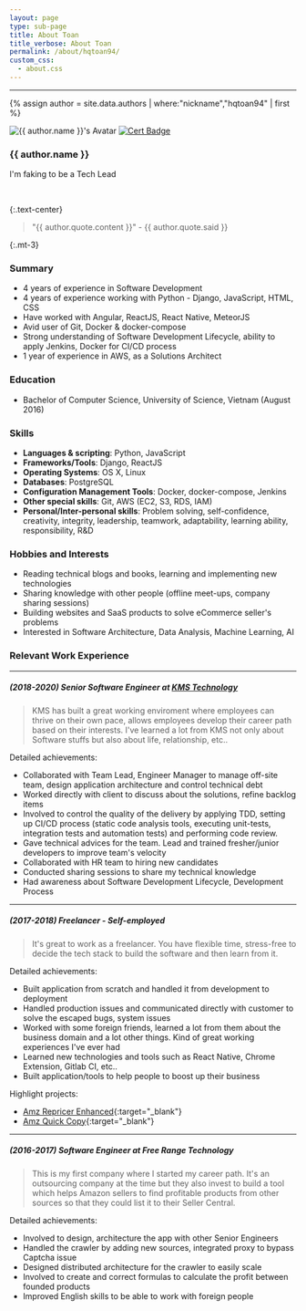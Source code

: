 ```yaml
---
layout: page
type: sub-page
title: About Toan
title_verbose: About Toan
permalink: /about/hqtoan94/
custom_css:
  - about.css
---
```


---

{% assign author = site.data.authors | where:"nickname","hqtoan94" | first %}

<div class="d-flex justify-content-center flex-column align-items-center my-3">
    <div class="col-6 col-md-3 position-relative">
        <img src="{{ author.avatar }}" class="avatar" alt="{{ author.name }}'s Avatar">
        <a href="{{ author.badge.link }}" target="_blank"><img class="cert-badge position-absolute" src="{{ author.badge.image }}" alt="Cert Badge"></a>
    </div>
    <h3 class="mt-1">{{ author.name }}</h3>
    <p class="text-center">I'm faking to be a Tech Lead</p>
    <div class="connect mx-3 d-flex flex-row align-items-center">
        <a href="mailto:hqtoan94@gmail.com" target="_blank"><i class="icon fab fa-google mr-1"></i></a>
        &nbsp;&nbsp;
        <a href="https://www.facebook.com/hqtoan94" target="_blank"><i class="icon fab fa-facebook mr-1"></i></a>
        &nbsp;&nbsp;
        <a href="https://github.com/hqtoan94" target="_blank"><i class="icon fab fa-github"></i></a>
    </div>
</div>

{:.text-center}
> "{{ author.quote.content }}" - {{ author.quote.said }}

{:.mt-3}
### Summary

- 4 years of experience in Software Development
- 4 years of experience working with Python - Django, JavaScript, HTML, CSS
- Have worked with Angular, ReactJS, React Native, MeteorJS
- Avid user of Git, Docker & docker-compose
- Strong understanding of Software Development Lifecycle, ability to apply Jenkins, Docker for CI/CD process
- 1 year of experience in AWS, as a Solutions Architect

### Education

- Bachelor of Computer Science, University of Science, Vietnam (August 2016)

### Skills

- **Languages & scripting**: Python, JavaScript
- **Frameworks/Tools**: Django, ReactJS
- **Operating Systems**: OS X, Linux
- **Databases**: PostgreSQL
- **Configuration Management Tools**: Docker, docker-compose, Jenkins
- **Other special skills**: Git, AWS (EC2, S3, RDS, IAM)
- **Personal/Inter-personal skills**: Problem solving, self-confidence, creativity, integrity, leadership, teamwork, adaptability, learning ability, responsibility, R&D

### Hobbies and Interests

- Reading technical blogs and books, learning and implementing new technologies
- Sharing knowledge with other people (offline meet-ups, company sharing sessions)
- Building websites and SaaS products to solve eCommerce seller's problems
- Interested in Software Architecture, Data Analysis, Machine Learning, AI

### Relevant Work Experience

<hr class="mb-3 w-50 mx-auto border">

##### (2018-2020) Senior Software Engineer at [KMS Technology](https://www.kms-technology.com/)

> KMS has built a great working enviroment where employees can thrive on their own pace, allows employees develop their career path based on their interests. I've learned a lot from KMS not only about Software stuffs but also about life, relationship, etc..

Detailed achievements:

  * Collaborated with Team Lead, Engineer Manager to manage off-site team, design application architecture and control technical debt
  * Worked directly with client to discuss about the solutions, refine backlog items
  * Involved to control the quality of the delivery by applying TDD, setting up CI/CD process (static code analysis tools, executing unit-tests, integration tests and automation tests) and performing code review.
  * Gave technical advices for the team. Lead and trained fresher/junior developers to improve team's velocity
  * Collaborated with HR team to hiring new candidates
  * Conducted sharing sessions to share my technical knowledge
  * Had awareness about Software Development Lifecycle, Development Process

<hr class="mb-3 w-50 mx-auto border">

##### (2017-2018) Freelancer - Self-employed

> It's great to work as a freelancer. You have flexible time, stress-free to decide the tech stack to build the software and then learn from it.

Detailed achievements:

  * Built application from scratch and handled it from development to deployment
  * Handled production issues and communicated directly with customer to solve the escaped bugs, system issues
  * Worked with some foreign friends, learned a lot from them about the business domain and a lot other things. Kind of great working experiences I've ever had
  * Learned new technologies and tools such as React Native, Chrome Extension, Gitlab CI, etc..
  * Built application/tools to help people to boost up their business

Highlight projects:

  * [Amz Repricer Enhanced](https://www.amzrepricerenhanced.com/){:target="_blank"}
  * [Amz Quick Copy](http://amzquickcopy.com/){:target="_blank"}

<hr class="mb-3 w-50 mx-auto border">

##### (2016-2017) Software Engineer at Free Range Technology

> This is my first company where I started my career path. It's an outsourcing company at the time but they also invest to build a tool which helps Amazon sellers to find profitable products from other sources so that they could list it to their Seller Central.

Detailed achievements:

  * Involved to design, architecture the app with other Senior Engineers
  * Handled the crawler by adding new sources, integrated proxy to bypass Captcha issue
  * Designed distributed architecture for the crawler to easily scale
  * Involved to create and correct formulas to calculate the profit between founded products
  * Improved English skills to be able to work with foreign people
